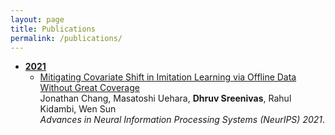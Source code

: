 ```yaml
---
layout: page
title: Publications
permalink: /publications/
---
```


<!-- This is the base Jekyll theme. You can find out more info about customizing your Jekyll theme, as well as basic Jekyll usage documentation at [jekyllrb.com](https://jekyllrb.com/)

You can find the source code for Minima at GitHub:
[jekyll][jekyll-organization] /
[minima](https://github.com/jekyll/minima)

You can find the source code for Jekyll at GitHub:
[jekyll][jekyll-organization] /
[jekyll](https://github.com/jekyll/jekyll)


[jekyll-organization]: https://github.com/jekyll -->

- <strong><u>2021</u></strong>
  - [Mitigating Covariate Shift in Imitation Learning via Offline Data Without Great Coverage](https://arxiv.org/abs/2106.03207)\
  Jonathan Chang, Masatoshi Uehara, **Dhruv Sreenivas**, Rahul Kidambi, Wen Sun\
  <i>Advances in Neural Information Processing Systems (NeurIPS) 2021</i>.
